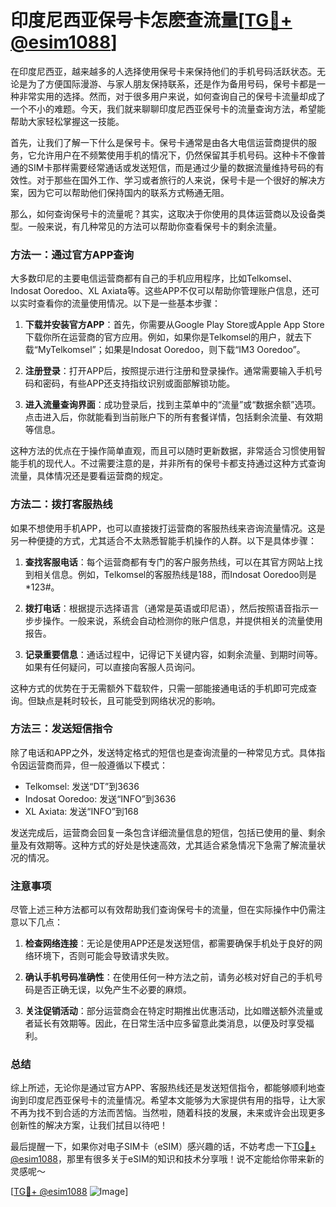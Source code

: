 # 印度尼西亚保号卡怎麽查流量[[TG💪+ @esim1088](https://t.me/s/esim1088)]

在印度尼西亚，越来越多的人选择使用保号卡来保持他们的手机号码活跃状态。无论是为了方便国际漫游、与家人朋友保持联系，还是作为备用号码，保号卡都是一种非常实用的选择。然而，对于很多用户来说，如何查询自己的保号卡流量却成了一个不小的难题。今天，我们就来聊聊印度尼西亚保号卡的流量查询方法，希望能帮助大家轻松掌握这一技能。

首先，让我们了解一下什么是保号卡。保号卡通常是由各大电信运营商提供的服务，它允许用户在不频繁使用手机的情况下，仍然保留其手机号码。这种卡不像普通的SIM卡那样需要经常通话或发送短信，而是通过少量的数据流量维持号码的有效性。对于那些在国外工作、学习或者旅行的人来说，保号卡是一个很好的解决方案，因为它可以帮助他们保持国内的联系方式畅通无阻。

那么，如何查询保号卡的流量呢？其实，这取决于你使用的具体运营商以及设备类型。一般来说，有几种常见的方法可以帮助你查看保号卡的剩余流量。

### 方法一：通过官方APP查询

大多数印尼的主要电信运营商都有自己的手机应用程序，比如Telkomsel、Indosat Ooredoo、XL Axiata等。这些APP不仅可以帮助你管理账户信息，还可以实时查看你的流量使用情况。以下是一些基本步骤：

1. **下载并安装官方APP**：首先，你需要从Google Play Store或Apple App Store下载你所在运营商的官方应用。例如，如果你是Telkomsel的用户，就去下载“MyTelkomsel”；如果是Indosat Ooredoo，则下载“IM3 Ooredoo”。

2. **注册登录**：打开APP后，按照提示进行注册和登录操作。通常需要输入手机号码和密码，有些APP还支持指纹识别或面部解锁功能。

3. **进入流量查询界面**：成功登录后，找到主菜单中的“流量”或“数据余额”选项。点击进入后，你就能看到当前账户下的所有套餐详情，包括剩余流量、有效期等信息。

这种方法的优点在于操作简单直观，而且可以随时更新数据，非常适合习惯使用智能手机的现代人。不过需要注意的是，并非所有的保号卡都支持通过这种方式查询流量，具体情况还是要看运营商的规定。

### 方法二：拨打客服热线

如果不想使用手机APP，也可以直接拨打运营商的客服热线来咨询流量情况。这是另一种便捷的方式，尤其适合不太熟悉智能手机操作的人群。以下是具体步骤：

1. **查找客服电话**：每个运营商都有专门的客户服务热线，可以在其官方网站上找到相关信息。例如，Telkomsel的客服热线是188，而Indosat Ooredoo则是*123#。

2. **拨打电话**：根据提示选择语言（通常是英语或印尼语），然后按照语音指示一步步操作。一般来说，系统会自动检测你的账户信息，并提供相关的流量使用报告。

3. **记录重要信息**：通话过程中，记得记下关键内容，如剩余流量、到期时间等。如果有任何疑问，可以直接向客服人员询问。

这种方式的优势在于无需额外下载软件，只需一部能接通电话的手机即可完成查询。但缺点是耗时较长，且可能受到网络状况的影响。

### 方法三：发送短信指令

除了电话和APP之外，发送特定格式的短信也是查询流量的一种常见方式。具体指令因运营商而异，但一般遵循以下模式：

- Telkomsel: 发送“DT”到3636
- Indosat Ooredoo: 发送“INFO”到3636
- XL Axiata: 发送“INFO”到168

发送完成后，运营商会回复一条包含详细流量信息的短信，包括已使用的量、剩余量及有效期等。这种方式的好处是快速高效，尤其适合紧急情况下急需了解流量状况的情况。

### 注意事项

尽管上述三种方法都可以有效帮助我们查询保号卡的流量，但在实际操作中仍需注意以下几点：

1. **检查网络连接**：无论是使用APP还是发送短信，都需要确保手机处于良好的网络环境下，否则可能会导致请求失败。

2. **确认手机号码准确性**：在使用任何一种方法之前，请务必核对好自己的手机号码是否正确无误，以免产生不必要的麻烦。

3. **关注促销活动**：部分运营商会在特定时期推出优惠活动，比如赠送额外流量或者延长有效期等。因此，在日常生活中应多留意此类消息，以便及时享受福利。

### 总结

综上所述，无论你是通过官方APP、客服热线还是发送短信指令，都能够顺利地查询到印度尼西亚保号卡的流量情况。希望本文能够为大家提供有用的指导，让大家不再为找不到合适的方法而苦恼。当然啦，随着科技的发展，未来或许会出现更多创新性的解决方案，让我们拭目以待吧！

最后提醒一下，如果你对电子SIM卡（eSIM）感兴趣的话，不妨考虑一下[TG💪+ @esim1088](https://t.me/s/esim1088)，那里有很多关于eSIM的知识和技术分享哦！说不定能给你带来新的灵感呢～

[[TG💪+ @esim1088](https://t.me/s/esim1088) ![Image](https://i.postimg.cc/4NQfJmqS/Snipaste-2025-05-13-00-14-12.png)]